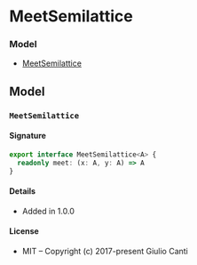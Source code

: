 
# MeetSemilattice







### Model

* [MeetSemilattice](#meetsemilattice)

## Model


### `MeetSemilattice`




#### Signature

```typescript
export interface MeetSemilattice<A> {
  readonly meet: (x: A, y: A) => A
}
```

#### Details

* Added in 1.0.0


#### License

* MIT – Copyright (c) 2017-present Giulio Canti
